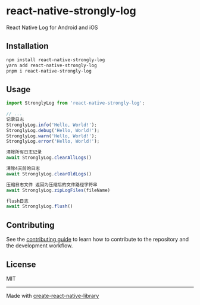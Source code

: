 # react-native-strongly-log

React Native Log for Android and iOS

## Installation

```sh
npm install react-native-strongly-log
yarn add react-native-strongly-log
pnpm i react-native-strongly-log
```

## Usage


```js
import StronglyLog from 'react-native-strongly-log';

// ...
记录日志
StronglyLog.info('Hello, World!');
StronglyLog.debug('Hello, World!');
StronglyLog.warn('Hello, World!');
StronglyLog.error('Hello, World!');

清除所有日志记录
await StronglyLog.clearAllLogs()

清除4天前的日志
await StronglyLog.clearOldLogs()

压缩日志文件 返回为压缩后的文件路径字符串
await StronglyLog.zipLogFiles(fileName)

flush日志
await StronglyLog.flush()
```


## Contributing

See the [contributing guide](CONTRIBUTING.md) to learn how to contribute to the repository and the development workflow.

## License

MIT

---

Made with [create-react-native-library](https://github.com/callstack/react-native-builder-bob)
